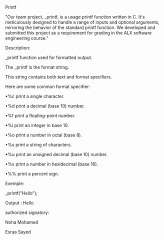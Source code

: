 Printf

"Our team project, _printf, is a usage printf function written in C. 
It's meticulously designed to handle a range of inputs and optional arguments,
mirroring the behavior of the standard printf function.
We developed and submitted this project as a requirement for
grading in the ALX software engineering course."

Description:

_printf function used for formatted output.


The _printf is the format string.

This string contains both text and format specifiers.

 Here are some common format specifier:

•%c print a single character.

•%d print a decimal (base 10) number.

•%f print a floating-point number.

•%i print an integer in base 10.

•%o print a number in octal (base 8).

•%s print a string of characters.

•%u print an unsigned decimal (base 10) number.

•%x print a number in hexidecimal (base 16).

•%% print a percent sign.

Exemple:



_printf("Hello");

Output : Hello


authorized signatory:


Noha Mohamed

Esraa Sayed
